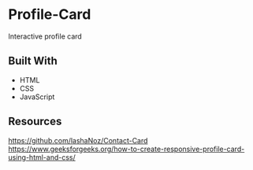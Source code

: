 # Profile-Card
Interactive profile card

## Built With
- HTML
- CSS
- JavaScript

## Resources
https://github.com/lashaNoz/Contact-Card
https://www.geeksforgeeks.org/how-to-create-responsive-profile-card-using-html-and-css/
